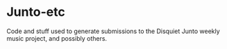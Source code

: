 # Junto-etc
Code and stuff used to generate submissions to the Disquiet Junto weekly music project, and possibly others.
